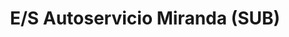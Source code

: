 ---
title: "E/S Autoservicio Miranda (SUB)"
url: /los-teques/e-s-autoservicio-miranda-sub/
shop: general
---